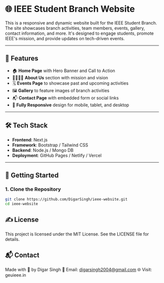 # 🌐 IEEE Student Branch Website

This is a responsive and dynamic website built for the IEEE Student Branch. The site showcases branch activities, team members, events, gallery, contact information, and more. It's designed to engage students, promote IEEE's mission, and provide updates on tech-driven events.

---

## 🧩 Features

- 🏠 **Home Page** with Hero Banner and Call to Action
- 👨‍👩‍👧‍👦 **About Us** section with mission and vision
- 🗓 **Events Page** to showcase past and upcoming activities
- 🖼 **Gallery** to feature images of branch activities
- 📬 **Contact Page** with embedded form or social links
- 📱 **Fully Responsive** design for mobile, tablet, and desktop

---

## 🛠 Tech Stack

- **Frontend**: Next.js
- **Framework**: Bootstrap / Tailwind CSS
- **Backend**: Node.js / Mongo DB
- **Deployment**: GitHub Pages / Netlify / Vercel

---

## 🚀 Getting Started

### 1. Clone the Repository

```bash
git clone https://github.com/DigarSingh/ieee-website.git
cd ieee-website
```
## ✍️ License
This project is licensed under the MIT License. See the LICENSE file for details.

## 📬 Contact
Made with 💙 by Digar Singh
📧 Email: digarsingh2004@gmail.com
🌐 Visit: geuieee.in
